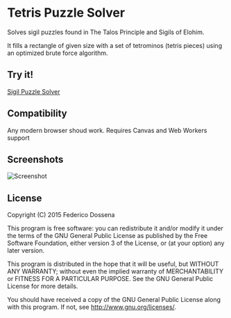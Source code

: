 # Tetris Puzzle Solver
Solves sigil puzzles found in The Talos Principle and Sigils of Elohim.

It fills a rectangle of given size with a set of tetrominos (tetris pieces) using an optimized brute force algorithm.
 
## Try it!
[Sigil Puzzle Solver](http://adolfintel.com/talos)
 
## Compatibility
Any modern browser shoud work. Requires Canvas and Web Workers support

## Screenshots
![Screenshot](http://adolfintel.com/talos/web1.png)

## License
Copyright (C) 2015 Federico Dossena

This program is free software: you can redistribute it and/or modify
it under the terms of the GNU General Public License as published by
the Free Software Foundation, either version 3 of the License, or
(at your option) any later version.

This program is distributed in the hope that it will be useful,
but WITHOUT ANY WARRANTY; without even the implied warranty of
MERCHANTABILITY or FITNESS FOR A PARTICULAR PURPOSE.  See the
GNU General Public License for more details.

You should have received a copy of the GNU General Public License
along with this program.  If not, see <http://www.gnu.org/licenses/>.
